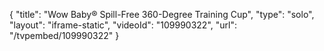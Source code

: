 {
    "title": "Wow Baby&reg; Spill-Free 360-Degree Training Cup",
    "type": "solo",
    "layout": "iframe-static",
    "videoId": "109990322",
    "url": "\/tvpembed\/109990322"
}